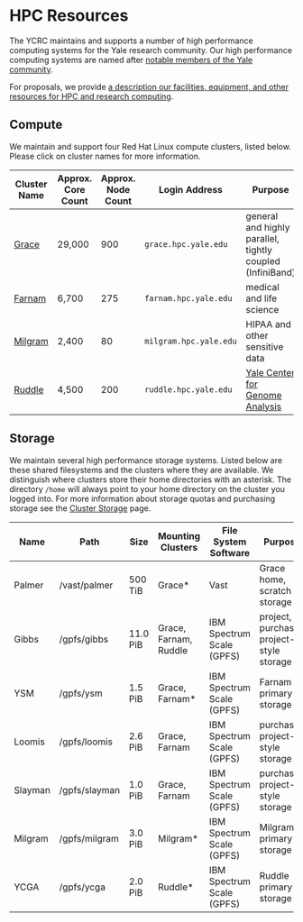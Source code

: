 # HPC Resources

The YCRC maintains and supports a number of high performance computing systems for the Yale research community. Our high performance computing systems are named after [notable members of the Yale community](https://research.computing.yale.edu/about/hpc-resources).

For proposals, we provide [a description our facilities, equipment, and other resources for HPC and research computing](https://docs.google.com/document/d/1TRoXlMd8muiFP8NUp6g00tl0QAV5P8KScnC0vBv6oBA).

## Compute

We maintain and support four Red Hat Linux compute clusters, listed below. Please click on cluster names for more information. 

| Cluster Name       | Approx. Core Count | Approx. Node Count | Login Address<img width=200/> | Purpose                                                   |
|--------------------|--------------------|---------------------|-------------------------------|----------------------------------------------------------|
| [Grace](grace)     | 29,000             | 900                 | `grace.hpc.yale.edu`          | general and highly parallel, tightly coupled (InfiniBand)|
| [Farnam](farnam)   | 6,700              | 275                 | `farnam.hpc.yale.edu`         | medical and life science                                 |
| [Milgram](milgram) | 2,400              | 80                  | `milgram.hpc.yale.edu`        | HIPAA and other sensitive data                           |
| [Ruddle](ruddle)   | 4,500              | 200                 | `ruddle.hpc.yale.edu`         | [Yale Center for Genome Analysis](http://ycga.yale.edu/) |

## Storage

We maintain several high performance storage systems. Listed below are these shared filesystems and the clusters where they are available. We distinguish where clusters store their home directories with an asterisk. The directory `/home` will always point to your home directory on the cluster you logged into. For more information about storage quotas and purchasing storage see the [Cluster Storage](/data/hpc-storage) page.

| Name     | Path          | Size    | Mounting Clusters     | File System Software      | Purpose                                  |
|----------|---------------|---------|-----------------------|---------------------------|------------------------------------------|
| Palmer   | /vast/palmer  | 500 TiB | Grace\*               | Vast                      | Grace home, scratch storage              |
| Gibbs    | /gpfs/gibbs   | 11.0 PiB | Grace, Farnam, Ruddle | IBM Spectrum Scale (GPFS) | project, purchased project-style storage |
| YSM      | /gpfs/ysm     | 1.5 PiB | Grace, Farnam\*       | IBM Spectrum Scale (GPFS) | Farnam primary storage                   |
| Loomis   | /gpfs/loomis  | 2.6 PiB | Grace, Farnam         | IBM Spectrum Scale (GPFS) | purchased project-style storage          |
| Slayman  | /gpfs/slayman | 1.0 PiB | Grace, Farnam         | IBM Spectrum Scale (GPFS) | purchased project-style storage          |
| Milgram  | /gpfs/milgram | 3.0 PiB | Milgram\*             | IBM Spectrum Scale (GPFS) | Milgram primary storage                  |
| YCGA     | /gpfs/ycga    | 2.0 PiB | Ruddle\*              | IBM Spectrum Scale (GPFS) | Ruddle primary storage                   |
